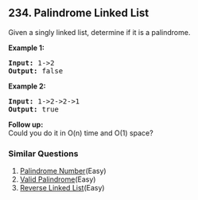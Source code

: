 ## 234. Palindrome Linked List

<p>Given a singly linked list, determine if it is a palindrome.</p>

<p><strong>Example 1:</strong></p>

<pre>
<strong>Input:</strong> 1-&gt;2
<strong>Output:</strong> false</pre>

<p><strong>Example 2:</strong></p>

<pre>
<strong>Input:</strong> 1-&gt;2-&gt;2-&gt;1
<strong>Output:</strong> true</pre>

<p><b>Follow up:</b><br />
Could you do it in O(n) time and O(1) space?</p>


### Similar Questions
  1. [Palindrome Number](https://github.com/openset/leetcode/tree/master/solution/palindrome-number)(Easy)
  1. [Valid Palindrome](https://github.com/openset/leetcode/tree/master/solution/valid-palindrome)(Easy)
  1. [Reverse Linked List](https://github.com/openset/leetcode/tree/master/solution/reverse-linked-list)(Easy)
